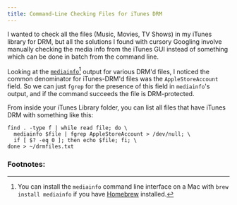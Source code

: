 ```yaml
---
title: Command-Line Checking Files for iTunes DRM
---
```


I wanted to check all the files (Music, Movies, TV Shows) in my iTunes library for DRM, but all the solutions I found with cursory Googling involve manually checking the media info from the iTunes GUI instead of something which can be done in batch from the command line.

Looking at the [`mediainfo`](https://mediaarea.net/)[^mediainfo] output for various DRM'd files, I noticed the common denominator for iTunes-DRM'd files was the `AppleStoreAccount` field. So we can just `fgrep` for the presence of this field in `mediainfo`'s output, and if the command succeeds the file is DRM-protected.

From inside your iTunes Library folder, you can list all files that have iTunes DRM with something like this:

    find . -type f | while read file; do \
      mediainfo $file | fgrep AppleStoreAccount > /dev/null; \
      if [ $? -eq 0 ]; then echo $file; fi; \
    done > ~/drmfiles.txt

### Footnotes:

[^mediainfo]: You can install the `mediainfo` command line interface on a Mac with `brew install mediainfo` if you have [Homebrew](http://brew.sh/) installed.
